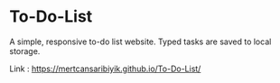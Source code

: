 # To-Do-List

A simple, responsive to-do list website. Typed tasks are saved to local storage.

Link : https://mertcansaribiyik.github.io/To-Do-List/
